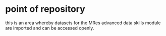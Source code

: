 # point of repository

this is an area whereby datasets for the MRes advanced data skills module are imported and can be accessed openly.
